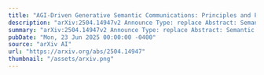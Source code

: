 ```yaml
---
title: "AGI-Driven Generative Semantic Communications: Principles and Practices"
description: "arXiv:2504.14947v2 Announce Type: replace Abstract: Semantic communications leverage artificial intelligence (AI) technologies to extract semantic information for efficient data delivery, thereby significantly reducing communication cost. With the evolution towards artificial general intelligence (AGI), the increasing demands for AGI services pose new challenges to semantic communications. In this context, an AGI application is typically defined on a general-sense task, covering a broad, even unforeseen, set of objectives, as well as driven by the need for a human-friendly interface in forms (e.g., videos, images, or text) easily understood by human users.In response, we introduce an AGI-driven communication paradigm for supporting AGI applications, called generative semantic communication (GSC). We first describe the basic concept of GSC and its difference from existing semantic communications, and then introduce a general framework of GSC based on advanced AI technologies including foundation models and generative models. Two case studies are presented to verify the advantages of GSC. Finally, open challenges and new research directions are discussed to stimulate this line of research and pave the way for practical applications."
summary: "arXiv:2504.14947v2 Announce Type: replace Abstract: Semantic communications leverage artificial intelligence (AI) technologies to extract semantic information for efficient data delivery, thereby significantly reducing communication cost. With the evolution towards artificial general intelligence (AGI), the increasing demands for AGI services pose new challenges to semantic communications. In this context, an AGI application is typically defined on a general-sense task, covering a broad, even unforeseen, set of objectives, as well as driven by the need for a human-friendly interface in forms (e.g., videos, images, or text) easily understood by human users.In response, we introduce an AGI-driven communication paradigm for supporting AGI applications, called generative semantic communication (GSC). We first describe the basic concept of GSC and its difference from existing semantic communications, and then introduce a general framework of GSC based on advanced AI technologies including foundation models and generative models. Two case studies are presented to verify the advantages of GSC. Finally, open challenges and new research directions are discussed to stimulate this line of research and pave the way for practical applications."
pubDate: "Mon, 23 Jun 2025 00:00:00 -0400"
source: "arXiv AI"
url: "https://arxiv.org/abs/2504.14947"
thumbnail: "/assets/arxiv.png"
---
```


